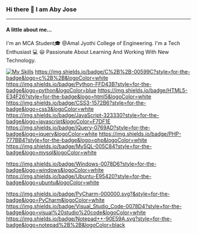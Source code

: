 ### Hi there 👋 I am Aby Jose
<hr>

<h4>A little about me...</h4>

I'm an MCA Student🎓 @Amal Jyothi College of Engineering. I'm a Tech Enthusiast 💻 😃 Passionate About Learning And Working With New Technology.
<br>

[![My Skills](https://skillicons.dev/icons?i=c,cpp,python,js,html,css,php,bootstrap,figma,git)](https://skillicons.dev)
https://img.shields.io/badge/C%2B%2B-00599C?style=for-the-badge&logo=c%2B%2B&logoColor=white
https://img.shields.io/badge/Python-FFD43B?style=for-the-badge&logo=python&logoColor=blue
https://img.shields.io/badge/HTML5-E34F26?style=for-the-badge&logo=html5&logoColor=white
https://img.shields.io/badge/CSS3-1572B6?style=for-the-badge&logo=css3&logoColor=white
https://img.shields.io/badge/JavaScript-323330?style=for-the-badge&logo=javascript&logoColor=F7DF1E
https://img.shields.io/badge/jQuery-0769AD?style=for-the-badge&logo=jquery&logoColor=white
https://img.shields.io/badge/PHP-777BB4?style=for-the-badge&logo=php&logoColor=white
https://img.shields.io/badge/MySQL-005C84?style=for-the-badge&logo=mysql&logoColor=white


https://img.shields.io/badge/Windows-0078D6?style=for-the-badge&logo=windows&logoColor=white
https://img.shields.io/badge/Ubuntu-E95420?style=for-the-badge&logo=ubuntu&logoColor=white

https://img.shields.io/badge/PyCharm-000000.svg?&style=for-the-badge&logo=PyCharm&logoColor=white
https://img.shields.io/badge/Visual_Studio_Code-0078D4?style=for-the-badge&logo=visual%20studio%20code&logoColor=white
https://img.shields.io/badge/Notepad++-90E59A.svg?style=for-the-badge&logo=notepad%2B%2B&logoColor=black

<!--
**Abyj269/Abyj269** is a ✨ _special_ ✨ repository because its `README.md` (this file) appears on your GitHub profile.

Here are some ideas to get you started:

- 🔭 I’m currently working on ...

- 👯 I’m looking to collaborate on ...
- 🤔 I’m looking for help with ...
- 💬 Ask me about ...
- 📫 How to reach me: ...
- 😄 Pronouns: ...
- ⚡ Fun fact: ...
-->
